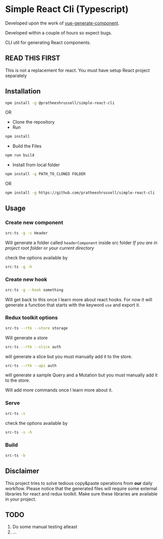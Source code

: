 # Simple React Cli (Typescript)

Developed upon the work of [vue-generate-component](https://github.com/NetanelBasal/vue-generate-component). 

Developed within a couple of hours so expect bugs.

CLI util for generating React components.

## READ THIS FIRST
This is not a replacement for react. You must have setup React project separately

## Installation
```bash
npm install -g @pratheeshrussell/simple-react-cli
```  

OR 

* Clone the repository
* Run 
```bash
npm install
```  
* Build the Files
```bash
npm run build
```   
*  Install from local folder
```bash
npm install -g PATH_TO_CLONED FOLDER
``` 

OR

```bash
npm install -g https://github.com/pratheeshrussell/simple-react-cli
```

## Usage

### Create new component
```bash
src-ts -g -c Header
```
Will generate a folder called `headerComponent` inside src folder *If you are in project root folder* or *your current directory*  

check the options available by
```bash
src-ts -g -h
```

### Create new hook
```bash
src-ts -g --hook something
```
Will get back to this once I learn more about react hooks. For now it will generate a function that starts with the keyword `use` and export it.

### Redux toolkit options
```bash
src-ts --rtk --store storage
```
Will generate a store 

```bash
src-ts --rtk --slice auth
```
will generate a slice but you must manually add it to the store. 

```bash
src-ts --rtk --api auth
```
will generate a sample Query and a Mutation but you must manually add it to the store. 
  
  
Will add more commands once I learn more about it.

### Serve
```bash
src-ts -s
```
check the options available by
```bash
src-ts -s -h
```

### Build
```bash
src-ts -b
```

## Disclaimer

This project tries to solve tedious copy&paste operations from **our** daily workflow.
Please notice that the generated files will require some external libraries for react and redux toolkit. Make sure these libraries are available in your project.


## TODO

1. Do some manual testing atleast
2. ...
